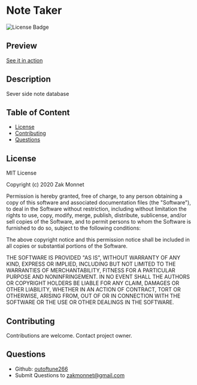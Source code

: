 # Note Taker 
![License Badge](https://img.shields.io/badge/license-MIT-<green>)      

## Preview
[See it in action](https://boiling-beach-86363.herokuapp.com)

## Description
Sever side note database
        
## Table of Content
* [License](#license)
* [Contributing](#contributing)
* [Questions](#questions)

## License
MIT License

Copyright (c) 2020 Zak Monnet
                
Permission is hereby granted, free of charge, to any person obtaining a copy
of this software and associated documentation files (the "Software"), to deal
in the Software without restriction, including without limitation the rights
to use, copy, modify, merge, publish, distribute, sublicense, and/or sell
copies of the Software, and to permit persons to whom the Software is 
furnished to do so, subject to the following conditions:
                
The above copyright notice and this permission notice shall be included in all
copies or substantial portions of the Software.
                
THE SOFTWARE IS PROVIDED "AS IS", WITHOUT WARRANTY OF ANY KIND, EXPRESS OR
IMPLIED, INCLUDING BUT NOT LIMITED TO THE WARRANTIES OF MERCHANTABILITY,
FITNESS FOR A PARTICULAR PURPOSE AND NONINFRINGEMENT. IN NO EVENT SHALL THE
AUTHORS OR COPYRIGHT HOLDERS BE LIABLE FOR ANY CLAIM, DAMAGES OR OTHER
LIABILITY, WHETHER IN AN ACTION OF CONTRACT, TORT OR OTHERWISE, ARISING FROM,
OUT OF OR IN CONNECTION WITH THE SOFTWARE OR THE USE OR OTHER DEALINGS IN THE
SOFTWARE.

## Contributing
Contributions are welcome. Contact project owner.

## Questions
* Github: [outoftune266](http://githumb.com/outoftune266)
* Submit Questions to [zakmonnet@gmail.com](zakmonnet@gmail.com)